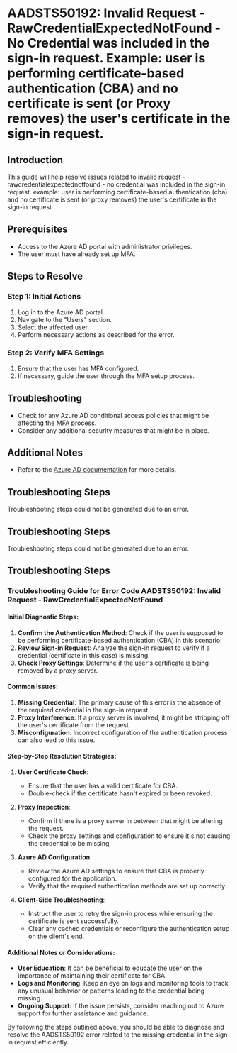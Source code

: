 # AADSTS50192: Invalid Request - RawCredentialExpectedNotFound - No Credential was included in the sign-in request. Example: user is performing certificate-based authentication (CBA) and no certificate is sent (or Proxy removes) the user's certificate in the sign-in request.

## Introduction

This guide will help resolve issues related to invalid request -
rawcredentialexpectednotfound - no credential was included in the sign-in
request. example: user is performing certificate-based authentication (cba) and
no certificate is sent (or proxy removes) the user's certificate in the sign-in
request..

## Prerequisites

* Access to the Azure AD portal with administrator privileges.
* The user must have already set up MFA.

## Steps to Resolve

### Step 1: Initial Actions

1. Log in to the Azure AD portal.
2. Navigate to the "Users" section.
3. Select the affected user.
4. Perform necessary actions as described for the error.

### Step 2: Verify MFA Settings

1. Ensure that the user has MFA configured.
2. If necessary, guide the user through the MFA setup process.

## Troubleshooting

* Check for any Azure AD conditional access policies that might be affecting the
  MFA process.
* Consider any additional security measures that might be in place.

## Additional Notes

* Refer to the
  [Azure AD documentation](https://learn.microsoft.com/en-us/azure/active-directory/)
  for more details.

## Troubleshooting Steps

Troubleshooting steps could not be generated due to an error.

## Troubleshooting Steps

Troubleshooting steps could not be generated due to an error.

## Troubleshooting Steps

### Troubleshooting Guide for Error Code AADSTS50192: Invalid Request - RawCredentialExpectedNotFound

#### Initial Diagnostic Steps:

1. **Confirm the Authentication Method**: Check if the user is supposed to be
   performing certificate-based authentication (CBA) in this scenario.
2. **Review Sign-in Request**: Analyze the sign-in request to verify if a
   credential (certificate in this case) is missing.
3. **Check Proxy Settings**: Determine if the user's certificate is being
   removed by a proxy server.

#### Common Issues:

1. **Missing Credential**: The primary cause of this error is the absence of the
   required credential in the sign-in request.
2. **Proxy Interference**: If a proxy server is involved, it might be stripping
   off the user's certificate from the request.
3. **Misconfiguration**: Incorrect configuration of the authentication process
   can also lead to this issue.

#### Step-by-Step Resolution Strategies:

1. **User Certificate Check**:

   * Ensure that the user has a valid certificate for CBA.
   * Double-check if the certificate hasn't expired or been revoked.

2. **Proxy Inspection**:

   * Confirm if there is a proxy server in between that might be altering the
     request.
   * Check the proxy settings and configuration to ensure it's not causing the
     credential to be missing.

3. **Azure AD Configuration**:

   * Review the Azure AD settings to ensure that CBA is properly configured for
     the application.
   * Verify that the required authentication methods are set up correctly.

4. **Client-Side Troubleshooting**:
   * Instruct the user to retry the sign-in process while ensuring the
     certificate is sent successfully.
   * Clear any cached credentials or reconfigure the authentication setup on the
     client's end.

#### Additional Notes or Considerations:

* **User Education**: It can be beneficial to educate the user on the importance
  of maintaining their certificate for CBA.
* **Logs and Monitoring**: Keep an eye on logs and monitoring tools to track any
  unusual behavior or patterns leading to the credential being missing.
* **Ongoing Support**: If the issue persists, consider reaching out to Azure
  support for further assistance and guidance.

By following the steps outlined above, you should be able to diagnose and
resolve the AADSTS50192 error related to the missing credential in the sign-in
request efficiently.
